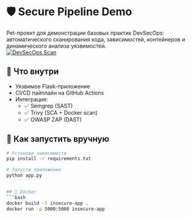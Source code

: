 # 🛡 Secure Pipeline Demo

Pet-проект для демонстрации базовых практик DevSecOps: автоматического сканирования кода, зависимостей, контейнеров и динамического анализа уязвимостей.  
[![DevSecOps Scan](https://github.com/NikitaBasynin/app/actions/workflows/pipeline.yml/badge.svg)](https://github.com/NikitaBasynin/app/actions)

## 🔧 Что внутри

- Уязвимое Flask-приложение
- CI/CD пайплайн на GitHub Actions
- Интеграция:
  - ✅ Semgrep (SAST)
  - ✅ Trivy (SCA + Docker scan)
  - ✅ OWASP ZAP (DAST)

## 🚀 Как запустить вручную

```bash
# Установи зависимости
pip install -r requirements.txt

# Запусти приложение
python app.py


## 🐳 Docker
```bash
docker build -t insecure-app .
docker run -p 5000:5000 insecure-app
